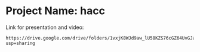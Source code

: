 # Project Name: hacc
Link for presentation and video:
```
https://drive.google.com/drive/folders/1vxjK8WJd9aw_lU58KZS76cGZ64UvGJaa?usp=sharing
```
